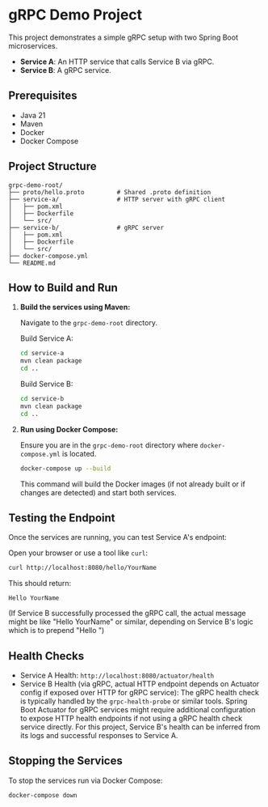 # gRPC Demo Project

This project demonstrates a simple gRPC setup with two Spring Boot microservices.

- **Service A**: An HTTP service that calls Service B via gRPC.
- **Service B**: A gRPC service.

## Prerequisites

- Java 21
- Maven
- Docker
- Docker Compose

## Project Structure

```
grpc-demo-root/
├── proto/hello.proto         # Shared .proto definition
├── service-a/                # HTTP server with gRPC client
│   ├── pom.xml
│   ├── Dockerfile
│   └── src/
├── service-b/                # gRPC server
│   ├── pom.xml
│   ├── Dockerfile
│   └── src/
├── docker-compose.yml
└── README.md
```

## How to Build and Run

1.  **Build the services using Maven:**

    Navigate to the `grpc-demo-root` directory.

    Build Service A:
    ```bash
    cd service-a
    mvn clean package
    cd ..
    ```

    Build Service B:
    ```bash
    cd service-b
    mvn clean package
    cd ..
    ```

2.  **Run using Docker Compose:**

    Ensure you are in the `grpc-demo-root` directory where `docker-compose.yml` is located.

    ```bash
    docker-compose up --build
    ```

    This command will build the Docker images (if not already built or if changes are detected) and start both services.

## Testing the Endpoint

Once the services are running, you can test Service A's endpoint:

Open your browser or use a tool like `curl`:

```bash
curl http://localhost:8080/hello/YourName
```

This should return:

```
Hello YourName
```

(If Service B successfully processed the gRPC call, the actual message might be like "Hello YourName" or similar, depending on Service B's logic which is to prepend "Hello ")

## Health Checks

- Service A Health: `http://localhost:8080/actuator/health`
- Service B Health (via gRPC, actual HTTP endpoint depends on Actuator config if exposed over HTTP for gRPC service):
  The gRPC health check is typically handled by the `grpc-health-probe` or similar tools. Spring Boot Actuator for gRPC services might require additional configuration to expose HTTP health endpoints if not using a gRPC health check service directly.
  For this project, Service B's health can be inferred from its logs and successful responses to Service A.

## Stopping the Services

To stop the services run via Docker Compose:

```bash
docker-compose down
``` 
